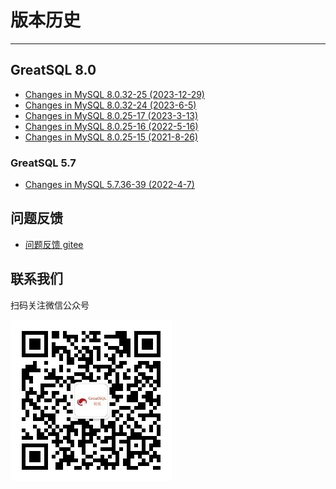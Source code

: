 # 版本历史
---

## GreatSQL 8.0
- [Changes in MySQL 8.0.32-25 (2023-12-29)](./relnotes/changes-greatsql-8-0-32-25-20231229.md)
- [Changes in MySQL 8.0.32-24 (2023-6-5)](./relnotes/changes-greatsql-8-0-32-24-20230605.md)
- [Changes in MySQL 8.0.25-17 (2023-3-13)](./relnotes/changes-greatsql-8-0-25-17-20230313.md)
- [Changes in MySQL 8.0.25-16 (2022-5-16)](./relnotes/changes-greatsql-8-0-25-16-20220516.md)
- [Changes in MySQL 8.0.25-15 (2021-8-26)](./relnotes/changes-greatsql-8-0-25-20210820.md)

### GreatSQL 5.7
- [Changes in MySQL 5.7.36-39 (2022-4-7)](./relnotes/changes-greatsql-5-7-36-20220407.md)



**问题反馈**
---
- [问题反馈 gitee](https://gitee.com/GreatSQL/GreatSQL-Manual/issues)


**联系我们**
---

扫码关注微信公众号

![greatsql-wx](../greatsql-wx.jpg)

